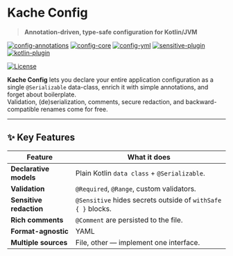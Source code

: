 # Kache Config

> **Annotation-driven, type-safe configuration for Kotlin/JVM**

[![config-annotations](https://jitpack.io/v/com.github.KachVev.Config-Lab/config-annotations.svg)](https://jitpack.io/#com.github.KachVev/Config-Lab)
[![config-core](https://jitpack.io/v/com.github.KachVev.Config-Lab/config-core.svg)](https://jitpack.io/#com.github.KachVev/Config-Lab)
[![config-yml](https://jitpack.io/v/com.github.KachVev.Config-Lab/config-yml.svg)](https://jitpack.io/#com.github.KachVev/Config-Lab)
[![sensitive-plugin](https://jitpack.io/v/com.github.KachVev.Config-Lab/sensitive-gradle-plugin.svg)](https://jitpack.io/#com.github.KachVev/Config-Lab)
[![kotlin-plugin](https://jitpack.io/v/com.github.KachVev.Config-Lab/kotlin-plugin.svg)](https://jitpack.io/#com.github.KachVev/Config-Lab)

[![License](https://img.shields.io/github/license/KachVev/Config-Lab)](LICENSE)

**Kache Config** lets you declare your entire application configuration as a single `@Serializable` data-class, enrich it with simple annotations, and forget about boilerplate.  
Validation, (de)serialization, comments, secure redaction, and backward-compatible renames come for free.

---

## ✨ Key Features

| Feature | What it does |
|---------|--------------|
| **Declarative models** | Plain Kotlin `data class` + `@Serializable`. |
| **Validation** | `@Required`, `@Range`, custom validators. |
| **Sensitive redaction** | `@Sensitive` hides secrets outside of `withSafe { }` blocks. |
| **Rich comments** | `@Comment` are persisted to the file. |
| **Format-agnostic** | YAML |
| **Multiple sources** | File, other — implement one interface. |

